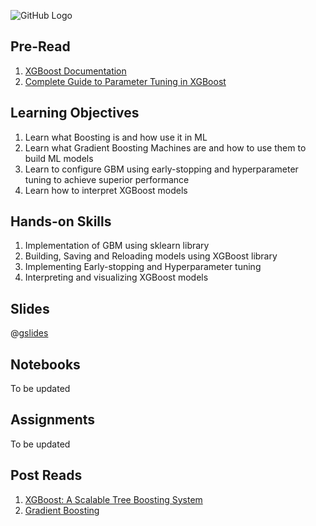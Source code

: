 ![GitHub Logo](https://s3.ap-south-1.amazonaws.com/greyatom-social/logo.png)

## Pre-Read
1. [XGBoost Documentation](http://xgboost.readthedocs.io/en/latest/python/python_intro.html)
2. [Complete Guide to Parameter Tuning in XGBoost](https://www.analyticsvidhya.com/blog/2016/03/complete-guide-parameter-tuning-xgboost-with-codes-python/)

## Learning Objectives
1. Learn what Boosting is and how use it in ML
2. Learn what Gradient Boosting Machines are and how to use them to build ML models
3. Learn to configure GBM using early-stopping and hyperparameter tuning to achieve superior performance
4. Learn how to interpret XGBoost models

## Hands-on Skills
1. Implementation of GBM using sklearn library
2. Building, Saving and Reloading models using XGBoost library
3. Implementing Early-stopping and Hyperparameter tuning
3. Interpreting and visualizing XGBoost models

## Slides
@[gslides](1kHHvx3lCibtD9tU0twxMpkU0D3k2PHrTFZwInMbxrPs)

## Notebooks
To be updated

## Assignments
To be updated

## Post Reads
1. [XGBoost: A Scalable Tree Boosting System](http://www.kdd.org/kdd2016/papers/files/rfp0697-chenAemb.pdf)
2. [Gradient Boosting](https://en.wikipedia.org/wiki/Gradient_boosting)
